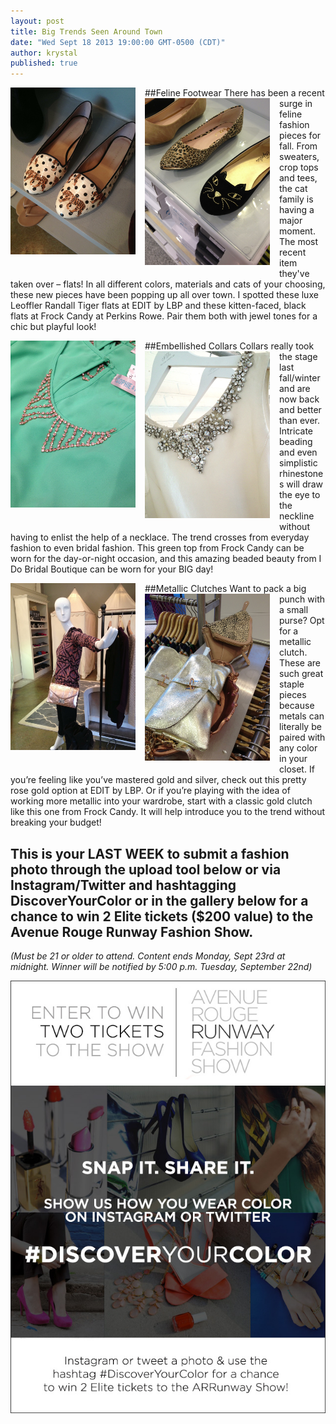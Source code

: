 ```yaml
---
layout: post
title: Big Trends Seen Around Town
date: "Wed Sept 18 2013 19:00:00 GMT-0500 (CDT)"
author: krystal
published: true
---
```


##Feline Footwear
<img src="/img/ArticleImage1.JPG" style="width:200px;float:left;margin-right:15px;margin-bottom:15px;" /><img src="/img/ArticleImage2.JPG" style="width:200px;float:left;margin-right:15px;margin-bottom:15px;" /> 
There has been a recent surge in feline fashion pieces for fall. From sweaters, crop tops and tees, the cat family is having a major moment. The most recent item they've taken over – flats! In all different colors, materials and cats of your choosing, these new pieces have been popping up all over town. I spotted these luxe Leoffler Randall Tiger flats at EDIT by LBP and these kitten-faced, black flats at Frock Candy at Perkins Rowe. Pair them both with jewel tones for a chic but playful look!   
  
  
  

##Embellished Collars
<img src="/img/ArticleImage3.JPG" style="width:200px;float:left;margin-right:15px;margin-bottom:15px;" /><img src="/img/ArticleImage4.JPG" style="width:200px;float:left;margin-right:15px;margin-bottom:15px;" />
Collars really took the stage last fall/winter and are now back and better than ever. Intricate beading and even simplistic rhinestones will draw the eye to the neckline without having to enlist the help of a necklace. The trend crosses from everyday fashion to even bridal fashion. This green top from Frock Candy can be worn for the day-or-night occasion, and this amazing beaded beauty from I Do Bridal Boutique can be worn for your BIG day!   
  
  
  

##Metallic Clutches
<img src="/img/ArticleImage5.JPG" style="width:200px;float:left;margin-right:15px;margin-bottom:15px;" /> <img src="/img/ArticleImage6.JPG" style="width:200px;float:left;margin-right:15px;margin-bottom:15px;" />
Want to pack a big punch with a small purse? Opt for a metallic clutch. These are such great staple pieces because metals can literally be paired with any color in your closet. If you’re feeling like you’ve mastered gold and silver, check out this pretty rose gold option at EDIT by LBP. Or if you’re playing with the idea of working more metallic into your wardrobe, start with a classic gold clutch like this one from Frock Candy. It will help introduce you to the trend without breaking your budget!   
  
  
  

## This is your LAST WEEK to submit a fashion photo through the upload tool below or via Instagram/Twitter and hashtagging DiscoverYourColor or in the gallery below for a chance to win 2 Elite tickets ($200 value) to the Avenue Rouge Runway Fashion Show.  
<i>(Must be 21 or older to attend. Content ends Monday, Sept 23rd  at midnight. Winner will be notified by 5:00 p.m. Tuesday, September 22nd)</i>

<div id="olapic_widget"></div><script type="text/javascript" src="https://widgets.olapic.com/render?element_id=olapic_widget&customer_id=215621&widget_type=full&gallery=1740979539"></script>

<img src="/img/ContestAd.jpg" style="width:600px;" />